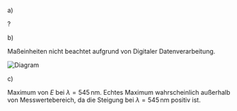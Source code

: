 a)

?

b)

Maßeinheiten nicht beachtet aufgrund von Digitaler Datenverarbeitung.

![Diagram](./2021-01-23_Diagram.png)

c)

Maximum von $E$ bei $\lambda=545\,\mathrm{nm}$. Echtes Maximum wahrscheinlich außerhalb von Messwertebereich, da die Steigung bei $\lambda=545\,\mathrm{nm}$ positiv ist.